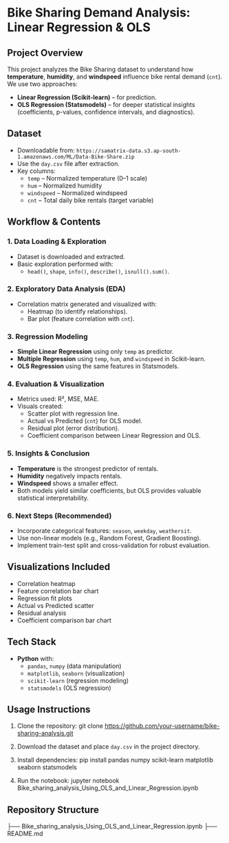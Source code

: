 #  Bike Sharing Demand Analysis: Linear Regression & OLS

##  Project Overview
This project analyzes the Bike Sharing dataset to understand how **temperature**, **humidity**, and **windspeed** influence bike rental demand (`cnt`). We use two approaches:
- **Linear Regression (Scikit-learn)** – for prediction.
- **OLS Regression (Statsmodels)** – for deeper statistical insights (coefficients, p-values, confidence intervals, and diagnostics).

##  Dataset
- Downloadable from: `https://samatrix-data.s3.ap-south-1.amazonaws.com/ML/Data-Bike-Share.zip`
- Use the `day.csv` file after extraction.
- Key columns:
  - `temp` – Normalized temperature (0–1 scale)
  - `hum` – Normalized humidity
  - `windspeed` – Normalized windspeed
  - `cnt` – Total daily bike rentals (target variable)

##  Workflow & Contents

### 1. Data Loading & Exploration
- Dataset is downloaded and extracted.
- Basic exploration performed with:
  - `head()`, `shape`, `info()`, `describe()`, `isnull().sum()`.

### 2. Exploratory Data Analysis (EDA)
- Correlation matrix generated and visualized with:
  - Heatmap (to identify relationships).
  - Bar plot (feature correlation with `cnt`).

### 3. Regression Modeling
- **Simple Linear Regression** using only `temp` as predictor.
- **Multiple Regression** using `temp`, `hum`, and `windspeed` in Scikit-learn.
- **OLS Regression** using the same features in Statsmodels.

### 4. Evaluation & Visualization
- Metrics used: R², MSE, MAE.
- Visuals created:
  - Scatter plot with regression line.
  - Actual vs Predicted (`cnt`) for OLS model.
  - Residual plot (error distribution).
  - Coefficient comparison between Linear Regression and OLS.

### 5. Insights & Conclusion
- **Temperature** is the strongest predictor of rentals.
- **Humidity** negatively impacts rentals.
- **Windspeed** shows a smaller effect.
- Both models yield similar coefficients, but OLS provides valuable statistical interpretability.

### 6. Next Steps (Recommended)
- Incorporate categorical features: `season`, `weekday`, `weathersit`.
- Use non-linear models (e.g., Random Forest, Gradient Boosting).
- Implement train-test split and cross-validation for robust evaluation.

##  Visualizations Included
- Correlation heatmap
- Feature correlation bar chart
- Regression fit plots
- Actual vs Predicted scatter
- Residual analysis
- Coefficient comparison bar chart

##  Tech Stack
- **Python** with:
  - `pandas`, `numpy` (data manipulation)
  - `matplotlib`, `seaborn` (visualization)
  - `scikit-learn` (regression modeling)
  - `statsmodels` (OLS regression)

##  Usage Instructions
1. Clone the repository:
   git clone https://github.com/your-username/bike-sharing-analysis.git

2. Download the dataset and place `day.csv` in the project directory.
3. Install dependencies:
   pip install pandas numpy scikit-learn matplotlib seaborn statsmodels
 
4. Run the notebook:
   jupyter notebook Bike_sharing_analysis_Using_OLS_and_Linear_Regression.ipynb
   

## Repository Structure

├── Bike_sharing_analysis_Using_OLS_and_Linear_Regression.ipynb
├── README.md



